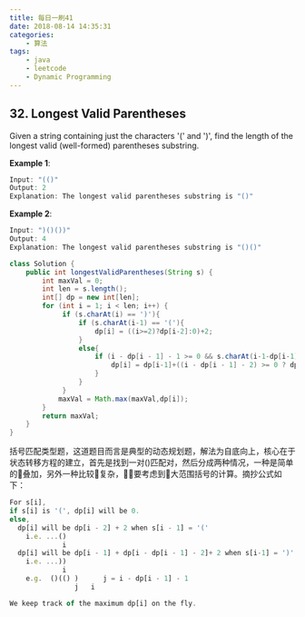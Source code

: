 ```yaml
---
title: 每日一刷41
date: 2018-08-14 14:35:31
categories: 
    - 算法
tags:
    - java
    - leetcode
    - Dynamic Programming
---
```

## 32. Longest Valid Parentheses

Given a string containing just the characters '(' and ')', find the length of the longest valid (well-formed) parentheses substring.

**Example 1**:
```js
Input: "(()"
Output: 2
Explanation: The longest valid parentheses substring is "()"

```
**Example 2**:
```js
Input: ")()())"
Output: 4
Explanation: The longest valid parentheses substring is "()()"
```

```java
class Solution {
    public int longestValidParentheses(String s) {
        int maxVal = 0;
        int len = s.length();
        int[] dp = new int[len];
        for (int i = 1; i < len; i++) {
             if (s.charAt(i) == ')'){
                 if (s.charAt(i-1) == '('){
                     dp[i] = ((i>=2)?dp[i-2]:0)+2;
                 }
                 else{
                     if (i - dp[i - 1] - 1 >= 0 && s.charAt(i-1-dp[i-1]) == '(' ){
                         dp[i] = dp[i-1]+((i - dp[i - 1] - 2) >= 0 ? dp[i - dp[i - 1] - 2] : 0)+2;//陷阱
                     }
                 }
             }
            maxVal = Math.max(maxVal,dp[i]);
        }
        return maxVal;
    }
}
```
括号匹配类型题，这道题目而言是典型的动态规划题，解法为自底向上，核心在于状态转移方程的建立，首先是找到一对()匹配对，然后分成两种情况，一种是简单的叠加，另外一种比较复杂，要考虑到大范围括号的计算。摘抄公式如下：
```js
For s[i], 
if s[i] is '(', dp[i] will be 0.
else, 
  dp[i] will be dp[i - 2] + 2 when s[i - 1] = '('
	i.e. ...()
	         i
  dp[i] will be dp[i - 1] + dp[i - dp[i - 1] - 2]+ 2 when s[i-1] = ')' && s[i - dp[i - 1] - 1] = '('
	i.e. ...))
	         i
	e.g.  ()(() )      j = i - dp[i - 1] - 1
                j   i 

We keep track of the maximum dp[i] on the fly.
```
